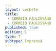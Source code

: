 ```yaml
---
layout: verbete
title:
 - CORREIO PAULISTANO
 - CORREIO PAULISTANO
published: true
edition: 1  
type: T
subtype: Imprensa
---
```


